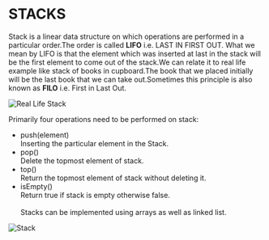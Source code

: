 # STACKS
Stack is a linear data structure on which operations are performed in a particular order.The order is called **LIFO** i.e. LAST IN FIRST OUT. What we mean by LIFO is that the element which was inserted at last in the stack will be the first element to come out of the stack.We can relate it to real life example like stack of books in cupboard.The book that we placed initially will be the last book that we can take out.Sometimes this principle is also known as **FILO** i.e. First in Last Out.

![Real Life Stack](Images/real_life_stack.png)

Primarily four operations need to be performed on stack:

- push(element)<br>
Inserting the particular element in the Stack.
- pop()<br>
Delete the topmost element of stack.
- top()<br>
Return the topmost element of stack without deleting it.
- isEmpty()<br>
Return true if stack is empty otherwise false.<br><br>
Stacks can be implemented using arrays as well as linked list.

![Stack](Images/stack.png)
